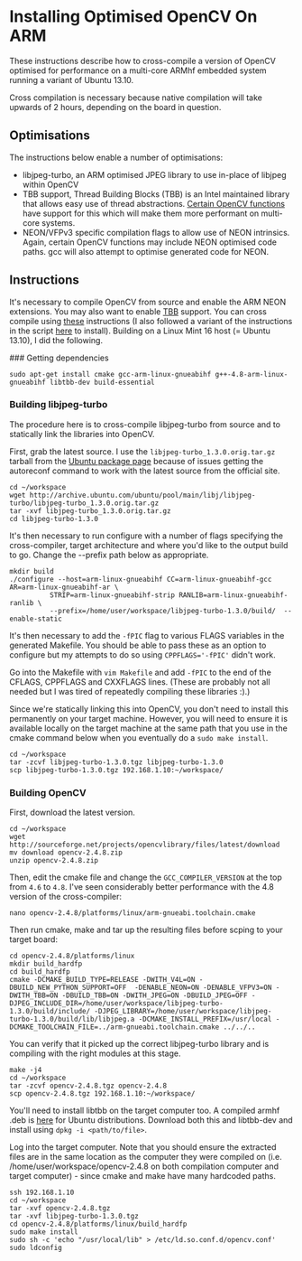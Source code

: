 Installing Optimised OpenCV On ARM
==================================

These instructions describe how to cross-compile a version of OpenCV optimised for performance on a multi-core ARMhf embedded system running a variant of Ubuntu 13.10.

Cross compilation is necessary because native compilation will take upwards of 2 hours, depending on the board in question.


Optimisations
-------------
The instructions below enable a number of optimisations:
+ libjpeg-turbo, an ARM optimised JPEG library to use in-place of libjpeg within OpenCV
+ TBB support, Thread Building Blocks (TBB) is an Intel maintained library that allows easy use of thread abstractions. [Certain OpenCV functions][opencv-libtbb] have support for this which will make them more performant on multi-core systems.
+ NEON/VFPv3 specific compilation flags to allow use of NEON intrinsics. Again, certain OpenCV functions may include NEON optimised code paths. gcc will also attempt to optimise generated code for NEON.

Instructions
------------
It's necessary to compile OpenCV from source and enable the ARM NEON extensions. You may also want to enable [TBB][tbb] support. You can cross compile using [these][2] instructions (I also followed a variant of the instructions in the script [here][3] to install). Building on a Linux Mint 16 host (= Ubuntu 13.10), I did the following.

### Getting dependencies
```
sudo apt-get install cmake gcc-arm-linux-gnueabihf g++-4.8-arm-linux-gnueabihf libtbb-dev build-essential
```

### Building libjpeg-turbo
The procedure here is to cross-compile libjpeg-turbo from source and to statically link the libraries into OpenCV. 

First, grab the latest source. I use the `libjpeg-turbo_1.3.0.orig.tar.gz` tarball from the [Ubuntu package page][libjpeg-turbo8] because of issues getting the autoreconf command to work with the latest source from the official site.

```
cd ~/workspace
wget http://archive.ubuntu.com/ubuntu/pool/main/libj/libjpeg-turbo/libjpeg-turbo_1.3.0.orig.tar.gz
tar -xvf libjpeg-turbo_1.3.0.orig.tar.gz
cd libjpeg-turbo-1.3.0
```

It's then necessary to run configure with a number of flags specifying the cross-compiler, target architecture and where you'd like to the output build to go. Change the --prefix path below as appropriate.
```
mkdir build
./configure --host=arm-linux-gnueabihf CC=arm-linux-gnueabihf-gcc AR=arm-linux-gnueabihf-ar \
          STRIP=arm-linux-gnueabihf-strip RANLIB=arm-linux-gnueabihf-ranlib \
          --prefix=/home/user/workspace/libjpeg-turbo-1.3.0/build/  --enable-static
```

It's then necessary to add the `-fPIC` flag to various FLAGS variables in the generated Makefile. You should be able to pass these as an option to configure but my attempts to do so using `CPPFLAGS='-fPIC'` didn't work.

Go into the Makefile with `vim Makefile` and add `-fPIC` to the end of the CFLAGS, CPPFLAGS and CXXFLAGS lines. (These are probably not all needed but I was tired of repeatedly compiling these libraries :).)

Since we're statically linking this into OpenCV, you don't need to install this permanently on your target machine. However, you will need to ensure it is available locally on the target machine at the same path that you use in the cmake command below when you eventually do a `sudo make install`. 

```
cd ~/workspace
tar -zcvf libjpeg-turbo-1.3.0.tgz libjpeg-turbo-1.3.0
scp libjpeg-turbo-1.3.0.tgz 192.168.1.10:~/workspace/
```

### Building OpenCV

First, download the latest version.
```
cd ~/workspace
wget http://sourceforge.net/projects/opencvlibrary/files/latest/download
mv download opencv-2.4.8.zip
unzip opencv-2.4.8.zip
```

Then, edit the cmake file and change the `GCC_COMPILER_VERSION` at the top from `4.6` to `4.8`. I've seen considerably better performance with the 4.8 version of the cross-compiler:
```
nano opencv-2.4.8/platforms/linux/arm-gnueabi.toolchain.cmake
```

Then run cmake, make and tar up the resulting files before scping to your target board:
```
cd opencv-2.4.8/platforms/linux
mkdir build_hardfp
cd build_hardfp
cmake -DCMAKE_BUILD_TYPE=RELEASE -DWITH_V4L=ON -DBUILD_NEW_PYTHON_SUPPORT=OFF  -DENABLE_NEON=ON -DENABLE_VFPV3=ON -DWITH_TBB=ON -DBUILD_TBB=ON -DWITH_JPEG=ON -DBUILD_JPEG=OFF -DJPEG_INCLUDE_DIR=/home/user/workspace/libjpeg-turbo-1.3.0/build/include/ -DJPEG_LIBRARY=/home/user/workspace/libjpeg-turbo-1.3.0/build/lib/libjpeg.a -DCMAKE_INSTALL_PREFIX=/usr/local -DCMAKE_TOOLCHAIN_FILE=../arm-gnueabi.toolchain.cmake ../../..
```
You can verify that it picked up the correct libjpeg-turbo library and is compiling with the right modules at this stage.

```
make -j4
cd ~/workspace
tar -zcvf opencv-2.4.8.tgz opencv-2.4.8
scp opencv-2.4.8.tgz 192.168.1.10:~/workspace/
```

You'll need to install libtbb on the target computer too. A compiled armhf .deb is [here][libtbb] for Ubuntu distributions. Download both this and libtbb-dev and install using `dpkg -i <path/to/file>`.

Log into the target computer. Note that you should ensure the extracted files are in the same location as the computer they were compiled on (i.e. /home/user/workspace/opencv-2.4.8 on both compilation computer and target computer) - since cmake and make have many hardcoded paths.

```
ssh 192.168.1.10
cd ~/workspace
tar -xvf opencv-2.4.8.tgz
tar -xvf libjpeg-turbo-1.3.0.tgz
cd opencv-2.4.8/platforms/linux/build_hardfp
sudo make install
sudo sh -c 'echo "/usr/local/lib" > /etc/ld.so.conf.d/opencv.conf'
sudo ldconfig
```

[1]: http://docs.opencv.org/doc/tutorials/introduction/linux_install/linux_install.html
[2]: http://docs.opencv.org/doc/tutorials/introduction/crosscompilation/arm_crosscompile_with_cmake.html
[3]: https://help.ubuntu.com/community/OpenCV
[tbb]: https://www.threadingbuildingblocks.org/
[libtbb]: https://launchpad.net/ubuntu/saucy/armhf/libtbb2
[opencv-libtbb]: http://experienceopencv.blogspot.com/2011/07/parallelizing-loops-with-intel-thread.html
[libjpeg-turbo8]: http://packages.ubuntu.com/saucy/libjpeg-turbo8